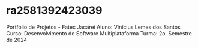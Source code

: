 # ra2581392423039
Portfólio de Projetos - Fatec Jacareí
Aluno: Vinícius Lemes dos Santos
Curso: Desenvolvimento de Software Multiplataforma
Turma: 2o. Semestre de 2024
